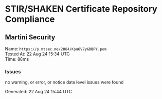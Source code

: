 # STIR/SHAKEN Certificate Repository Compliance

## Martini Security

Name: `https://p.mtsec.me/2884/Kpu6V7yGDBPY.pem`\
Tested At: 22 Aug 24 15:34 UTC\
Time: 88ms

### Issues

no warning, or error, or notice date level issues were found

Generated: 22 Aug 24 15:44 UTC